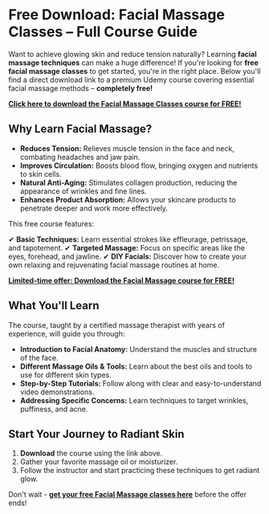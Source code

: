 # Free Download: Facial Massage Classes – Full Course Guide

Want to achieve glowing skin and reduce tension naturally? Learning **facial massage techniques** can make a huge difference! If you're looking for **free facial massage classes** to get started, you're in the right place. Below you'll find a direct download link to a premium Udemy course covering essential facial massage methods – **completely free!**

[**Click here to download the Facial Massage Classes course for FREE!**](https://udemywork.com/facial-massage-classes)

## Why Learn Facial Massage?

*   **Reduces Tension:** Relieves muscle tension in the face and neck, combating headaches and jaw pain.
*   **Improves Circulation:** Boosts blood flow, bringing oxygen and nutrients to skin cells.
*   **Natural Anti-Aging:** Stimulates collagen production, reducing the appearance of wrinkles and fine lines.
*   **Enhances Product Absorption:** Allows your skincare products to penetrate deeper and work more effectively.

This free course features:

✔ **Basic Techniques:** Learn essential strokes like effleurage, petrissage, and tapotement.
✔ **Targeted Massage:** Focus on specific areas like the eyes, forehead, and jawline.
✔ **DIY Facials:** Discover how to create your own relaxing and rejuvenating facial massage routines at home.

[**Limited-time offer: Download the Facial Massage course for FREE!**](https://udemywork.com/facial-massage-classes)

## What You'll Learn

The course, taught by a certified massage therapist with years of experience, will guide you through:

*   **Introduction to Facial Anatomy:** Understand the muscles and structure of the face.
*   **Different Massage Oils & Tools:** Learn about the best oils and tools to use for different skin types.
*   **Step-by-Step Tutorials:** Follow along with clear and easy-to-understand video demonstrations.
*   **Addressing Specific Concerns:** Learn techniques to target wrinkles, puffiness, and acne.

## Start Your Journey to Radiant Skin

1.  **Download** the course using the link above.
2.  Gather your favorite massage oil or moisturizer.
3.  Follow the instructor and start practicing these techniques to get radiant glow.

Don't wait - **[get your free Facial Massage classes here](https://udemywork.com/facial-massage-classes)** before the offer ends!

